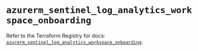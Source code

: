 # `azurerm_sentinel_log_analytics_workspace_onboarding`

Refer to the Terraform Registry for docs: [`azurerm_sentinel_log_analytics_workspace_onboarding`](https://registry.terraform.io/providers/hashicorp/azurerm/3.93.0/docs/resources/sentinel_log_analytics_workspace_onboarding).
